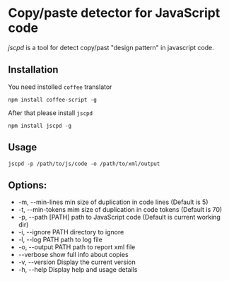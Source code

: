 Copy/paste detector for JavaScript code
=======================================

_jscpd_ is a tool for detect copy/past "design pattern" in javascript code.

Installation
------------
You need instolled `coffee` translator

    npm install coffee-script -g

After that please install `jscpd`

    npm install jscpd -g


Usage
-----

    jscpd -p /path/to/js/code -o /path/to/xml/output


Options:
--------
 - -m, --min-lines        min size of duplication in code lines (Default is 5)
 - -t, --min-tokens       mim size of duplication in code tokens (Default is 70)
 - -p, --path [PATH]      path to JavaScript code (Default is current working dir)
 - -i, --ignore PATH      directory to ignore
 - -l, --log PATH         path to log file
 - -o, --output PATH      path to report xml file
 - --verbose              show full info about copies
 - -v, --version          Display the current version
 - -h, --help             Display help and usage details